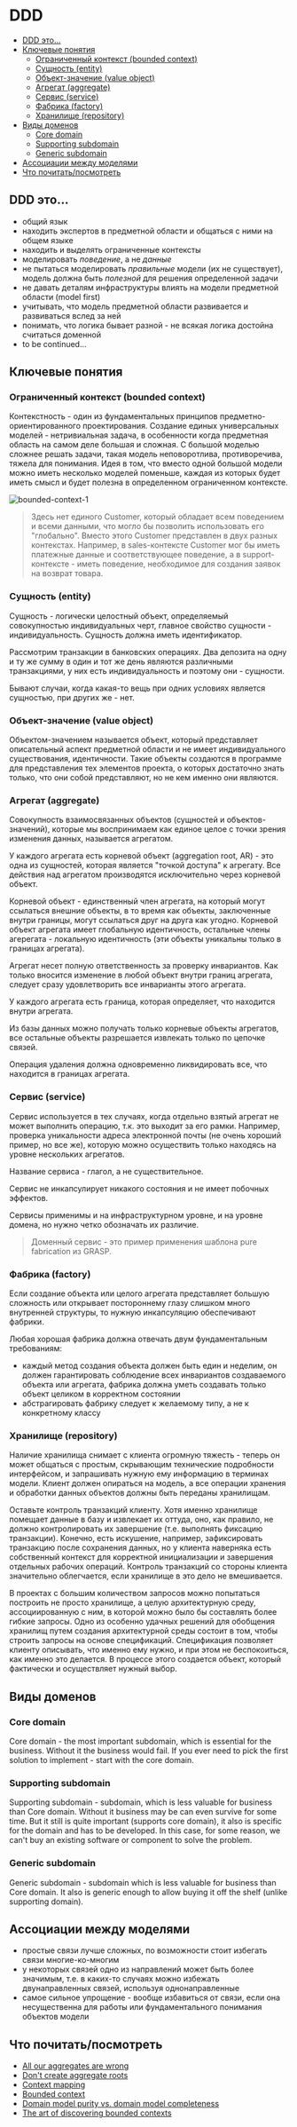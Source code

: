 # DDD

- [DDD это...](#ddd-это)
- [Ключевые понятия](#ключевые-понятия)
    - [Ограниченный контекст (bounded context)](#ограниченный-контекст-bounded-context) 
    - [Сущность (entity)](#сущность-entity)
    - [Объект-значение (value object)](#объект-значение-value-object)
    - [Агрегат (aggregate)](#агрегат-aggregate)
    - [Сервис (service)](#сервис-service)
    - [Фабрика (factory)](#фабрика-factory)
    - [Хранилище (repository)](#хранилище-repository)
- [Виды доменов](#виды-доменов)
    - [Core domain](#core-domain)
    - [Supporting subdomain](#supporting-subdomain)
    - [Generic subdomain](#generic-subdomain)
- [Ассоциации между моделями](#ассоциации-между-моделями)
- [Что почитать/посмотреть](#что-почитатьпосмотреть)

## DDD это...

- общий язык
- находить экспертов в предметной области и общаться с ними на общем языке
- находить и выделять ограниченные контексты
- моделировать *поведение*, а не *данные*
- не пытаться моделировать *правильные* модели (их не существует), модель должна быть *полезной* для решения определенной задачи
- не давать деталям инфраструктуры влиять на модели предметной области (model first)
- учитывать, что модель предметной области развивается и развиваться вслед за ней
- понимать, что логика бывает разной - не всякая логика достойна считаться доменной
- to be continued...

## Ключевые понятия

### Ограниченный контекст (bounded context)

Контекстность - один из фундаментальных принципов предметно-ориентированного проектирования. Создание единых универсальных моделей - нетривиальная задача, в особенности когда предметная область на самом деле большая и сложная. С большой моделью сложнее решать задачи, такая модель неповоротлива, противоречива, тяжела для понимания. Идея в том, что вместо одной большой модели можно иметь несколько моделей поменьше, каждая из которых будет иметь смысл и будет полезна в определенном ограниченном контексте.

![bounded-context-1](static/bounded-context-1.png)
> Здесь нет единого Customer, который обладает всем поведением и всеми данными, что могло бы позволить использовать его "глобально". Вместо этого Customer представлен в двух разных контекстах. Например, в sales-контексте Customer мог бы иметь платежные данные и соответствующее поведение, а в support-контексте - иметь поведение, необходимое для создания заявок на возврат товара.

### Сущность (entity)

Сущность - логически целостный объект, определяемый совокупностью индивидуальных черт, главное свойство сущности - индивидуальность. Сущность должна иметь идентификатор.

Рассмотрим транзакции в банковских операциях. Два депозита на одну и ту же сумму в один и тот же день являются различными транзакциями, у них есть индивидуальность и поэтому они - сущности.

Бывают случаи, когда какая-то вещь при одних условиях является сущностью, при других же - нет.

### Объект-значение (value object)

Объектом-значением называется объект, который представляет описательный аспект предметной области и не имеет индивидуального существования, идентичности. Такие объекты создаются в программе для представления тех элементов проекта, о которых достаточно знать только, что они собой представляют, но не кем именно они являются.

### Агрегат (aggregate)

Совокупность взаимосвязанных объектов (сущностей и объектов-значений), которые мы воспринимаем как единое целое с точки зрения изменения данных, называется агрегатом.

У каждого агрегата есть корневой объект (aggregation root, AR) - это одна из сущностей, которая является "точкой доступа" к агрегату. Все действия над агрегатом производятся исключительно через корневой объект.

Корневой объект - единственный член агрегата, на который могут ссылаться внешние объекты, в то время как объекты, заключенные внутри границы, могут ссылаться друг на друга как угодно. Корневой объект агрегата имеет глобальную идентичность, остальные члены агерегата - локальную идентичность (эти объекты уникальны только в границах агрегата).

Агрегат несет полную ответственность за проверку инвариантов. Как только вносится изменение в любой объект внутри границ агрегата, следует сразу удовлетворить все инварианты этого агрегата.

У каждого агрегата есть граница, которая определяет, что находится внутри агрегата.

Из базы данных можно получать только корневые объекты агрегатов, все остальные объекты разрешается извлекать только по цепочке связей.

Операция удаления должна одновременно ликвидировать все, что находится в границах агрегата.

### Сервис (service)

Сервис используется в тех случаях, когда отдельно взятый агрегат не может выполнить операцию, т.к. это выходит за его рамки. Например, проверка уникальности адреса электронной почты (не очень хороший пример, но все же), которую можно осуществить только находясь на уровне нескольких агрегатов.

Название сервиса - глагол, а не существительное.

Сервис не инкапсулирует никакого состояния и не имеет побочных эффектов.

Сервисы применимы и на инфраструктурном уровне, и на уровне домена, но нужно четко обозначать их различие.

> Доменный сервис - это пример применения шаблона pure fabrication из GRASP.

### Фабрика (factory)

Если создание объекта или целого агрегата представляет большую сложность или открывает постороннему глазу слишком много внутренней структуры, то нужную инкапсуляцию обеспечивают фабрики.

Любая хорошая фабрика должна отвечать двум фундаментальным требованиям:

- каждый метод создания объекта должен быть един и неделим, он должен гарантировать соблюдение всех инвариантов создаваемого объекта или агрегата, фабрика должна уметь создавать только объект целиком в корректном состоянии
- абстрагировать фабрику следует к желаемому типу, а не к конкретному классу

### Хранилище (repository)

Наличие хранилища снимает с клиента огромную тяжесть - теперь он может общаться с простым, скрывающим технические подробности интерфейсом, и запрашивать нужную ему информацию в терминах модели. Клиент должен опираться на модель, а все операции хранения и обработки данных объектов должны быть переданы хранилищам.

Оставьте контроль транзакций клиенту. Хотя именно хранилище помещает данные в базу и извлекает их оттуда, оно, как правило, не должно контролировать их завершение (т.е. выполнять фиксацию транзакции). Конечно, есть искушение, например, зафиксировать транзакцию после сохранения данных, но у клиента наверняка есть собственный контекст для корректной инициализации и завершения отдельных рабочих операций. Контроль транзакций со стороны клиента значительно облегчается, если хранилище в это дело не вмешивается.

В проектах с большим количеством запросов можно попытаться построить не просто хранилище, а целую архитектурную среду, ассоциированную с ним, в которой можно было бы составлять более гибкие запросы. Одно из особенно удачных решений для обобщения хранилищ путем создания архитектурной среды состоит в том, чтобы строить запросы на основе спецификаций. Спецификация позволяет клиенту описывать, что именно ему нужно, и при этом не беспокоиться, как именно это делается. В процессе этого создается объект, который фактически и осуществляет нужный выбор.

## Виды доменов

### Core domain

Core domain - the most important subdomain, which is essential for the business. Without it the business would fail. If you ever need to pick the first solution to implement - start with the core domain.

### Supporting subdomain

Supporting subdomain - subdomain, which is less valuable for business than Core domain. Without it business may be can even survive for some time. But it still is quite important (supports core domain), it also is specific for the domain and has to be developed. In this case, for some reason, we can't buy an existing software or component to solve the problem.

### Generic subdomain

Generic subdomain - subdomain which is less valuable for business than Core domain. It also is generic enough to allow buying it off the shelf (unlike supporting domain).

## Ассоциации между моделями

- простые связи лучше сложных, по возможности стоит избегать связи многие-ко-многим 
- у некоторых связей одно из направлений может быть более значимым, т.е. в каких-то случаях можно избежать двунаправленных связей, используя однонаправленные 
- самое сильное упрощение - вообще избавиться от связи, если она несущественна для работы или фундаментального понимания объектов модели

## Что почитать/посмотреть

- [All our aggregates are wrong](https://www.youtube.com/watch?v=hev65ozmYPI)
- [Don't create aggregate roots](https://udidahan.com/2009/06/29/dont-create-aggregate-roots/comment-page-2)
- [Context mapping](https://github.com/ddd-crew/context-mapping)
- [Bounded context](https://martinfowler.com/bliki/BoundedContext.html)
- [Domain model purity vs. domain model completeness](https://enterprisecraftsmanship.com/posts/domain-model-purity-completeness)
- [The art of discovering bounded contexts](https://www.youtube.com/watch?v=ez9GWESKG4I)
